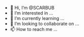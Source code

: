 - 👋 Hi, I’m @SCARBUB
- 👀 I’m interested in ...
- 🌱 I’m currently learning ...
- 💞️ I’m looking to collaborate on ...
- 📫 How to reach me ...

<!---
SCARBUB/SCARBUB is a ✨ special ✨ repository because its `README.md` (this file) appears on your GitHub profile.
You can click the Preview link to take a look at your changes.
--->
